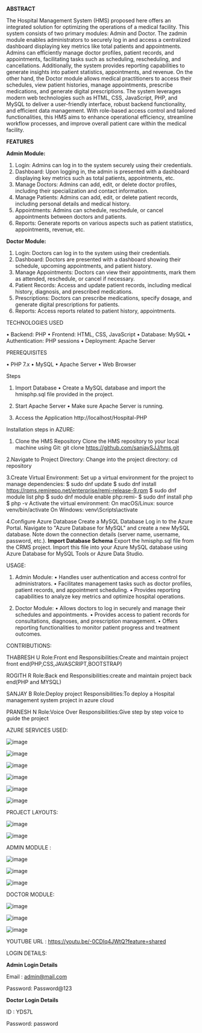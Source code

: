 **ABSTRACT**

The Hospital Management System (HMS) proposed here offers an integrated solution for optimizing the operations of a medical facility. This system consists of two primary modules: Admin and Doctor. The zadmin module enables administrators to securely log in and access a centralized dashboard displaying key metrics like total patients and appointments. Admins can efficiently manage doctor profiles, patient records, and appointments, facilitating tasks such as scheduling, rescheduling, and cancellations. Additionally, the system provides reporting capabilities to generate insights into patient statistics, appointments, and revenue. On the other hand, the Doctor module allows medical practitioners to access their schedules, view patient histories, manage appointments, prescribe medications, and generate digital prescriptions. The system leverages modern web technologies such as HTML, CSS, JavaScript, PHP, and MySQL to deliver a user-friendly interface, robust backend functionality, and efficient data management. With role-based access control and tailored functionalities, this HMS aims to enhance operational efficiency, streamline workflow processes, and improve overall patient care within the medical facility.

**FEATURES**

**Admin Module:**

1.	Login: Admins can log in to the system securely using their credentials.
2.	Dashboard: Upon logging in, the admin is presented with a dashboard displaying key metrics such as total patients, appointments, etc.
3.	Manage Doctors: Admins can add, edit, or delete doctor profiles, including their specialization and contact information.
4.	Manage Patients: Admins can add, edit, or delete patient records, including personal details and medical history.
5.	Appointments: Admins can schedule, reschedule, or cancel appointments between doctors and patients.
6.	Reports: Generate reports on various aspects such as patient statistics, appointments, revenue, etc.
   
**Doctor Module:**

1.	Login: Doctors can log in to the system using their credentials.
2.	Dashboard: Doctors are presented with a dashboard showing their schedule, upcoming appointments, and patient history.
3.	Manage Appointments: Doctors can view their appointments, mark them as attended, reschedule, or cancel if necessary.
4.	Patient Records: Access and update patient records, including medical history, diagnosis, and prescribed medications.
5.	Prescriptions: Doctors can prescribe medications, specify dosage, and generate digital prescriptions for patients.
6.	Reports: Access reports related to patient history, appointments.
   
TECHNOLOGIES USED

•	Backend: PHP
•	Frontend: HTML, CSS, JavaScript
•	Database: MySQL
•	Authentication: PHP sessions
•	Deployment: Apache Server

PREREQUISITES

•	PHP 7.x
•	MySQL
•	Apache Server
•	Web Browser


Steps

1.	Import Database
•	Create a MySQL database and import the hmisphp.sql file provided in the project.

3.	Start Apache Server
•	Make sure Apache Server is running.

5.	Access the Application
               http://localhost/Hospital-PHP

Installation steps in AZURE:

1. Clone the HMS Repository
Clone the HMS repository to your local machine using Git:
git clone https://github.com/sanjaySJJ/hms.git

2.Navigate to Project Directory:
Change into the project directory:
cd repository

3.Create Virtual Environment:
Set up a virtual environment for the project to manage dependencies:
$ sudo dnf update
$ sudo dnf install https://rpms.remirepo.net/enterprise/remi-release-9.rpm
$ sudo dnf module list php
$ sudo dnf module enable php:remi-<VERSION>
$ sudo dnf install php 
$ php -v 
Activate the virtual environment:
On macOS/Linux:
source venv/bin/activate
On Windows:
venv\Scripts\activate

4.Configure Azure Database
Create a MySQL Database
Log in to the Azure Portal.
Navigate to "Azure Database for MySQL" and create a new MySQL database.
Note down the connection details (server name, username, password, etc.).
**Import Database Schema**
Export the hmisphp.sql file from the CRMS project.
Import this file into your Azure MySQL database using Azure Database for MySQL Tools or Azure Data Studio.

USAGE:

1.	Admin Module:
•	Handles user authentication and access control for administrators.
•	Facilitates management tasks such as doctor profiles, patient records, and appointment scheduling.
•	Provides reporting capabilities to analyze key metrics and optimize hospital operations.

3.	Doctor Module:
•	Allows doctors to log in securely and manage their schedules and appointments.
•	Provides access to patient records for consultations, diagnoses, and prescription management.
•	Offers reporting functionalities to monitor patient progress and treatment outcomes.

CONTRIBUTIONS:

THABRESH U
Role:Front end
Responsibilities:Create and maintain project front end(PHP,CSS,JAVASCRIPT,BOOTSTRAP)

ROGITH R
Role:Back end
Responsibilities:create and maintain project back end(PHP and MYSQL)

SANJAY B
Role:Deploy project
Responsibilities:To deploy a Hospital management system project in azure cloud

PRANESH N
Role:Voice Over 
Responsibilities:Give step by step voice to guide the project



AZURE SERVICES USED:

 
![image](https://github.com/SanjaySJJ/Hospital-management-system/assets/162987379/903138c6-05d5-46f7-9bdd-90d3fa2fefa6)





![image](https://github.com/SanjaySJJ/Hospital-management-system/assets/162987379/a463139d-d092-4aa5-b616-68e01f6bfdbe)





![image](https://github.com/SanjaySJJ/Hospital-management-system/assets/162987379/cc3e88d3-4084-42aa-b920-7e3d5346861b)





![image](https://github.com/SanjaySJJ/Hospital-management-system/assets/162987379/74cc92b8-9052-467a-94a2-a0faeeb43a77)





![image](https://github.com/SanjaySJJ/Hospital-management-system/assets/162987379/878c2ca5-6e12-44ef-90af-23d926310dd8)





![image](https://github.com/SanjaySJJ/Hospital-management-system/assets/162987379/bef28b6d-62e4-429f-a4ed-d3cfd97ea40c)








PROJECT LAYOUTS:



![image](https://github.com/SanjaySJJ/Hospital-management-system/assets/162987379/4b912994-e27e-47f9-b853-6c7b1dfd2cba)





![image](https://github.com/SanjaySJJ/Hospital-management-system/assets/162987379/43926752-b386-4005-9f89-af667a6d9e21)





ADMIN MODULE :




![image](https://github.com/SanjaySJJ/Hospital-management-system/assets/162987379/55e13a64-4075-4e2e-bfe6-14d7ec46f429)




![image](https://github.com/SanjaySJJ/Hospital-management-system/assets/162987379/07910e50-1977-44ca-97d3-e9212323475a)




![image](https://github.com/SanjaySJJ/Hospital-management-system/assets/162987379/d6f1e602-eeb2-479a-ad33-dab1810faebb)






DOCTOR MODULE:



![image](https://github.com/SanjaySJJ/Hospital-management-system/assets/162987379/7b7111bb-8952-474c-8e66-d0731ac81db4)




![image](https://github.com/SanjaySJJ/Hospital-management-system/assets/162987379/1b6db9f0-4c4d-4035-9849-09a713ee3c21)




![image](https://github.com/SanjaySJJ/Hospital-management-system/assets/162987379/89db8e72-8cff-477e-bfec-b1d6c4c69326)






















YOUTUBE URL :  https://youtu.be/-0CDIq4JWtQ?feature=shared


LOGIN DETAILS:

**Admin Login Details**

Email   : admin@mail.com

Password: Password@123


**Doctor Login Details**

ID      : YDS7L

Password: password








 
 

 



 
















